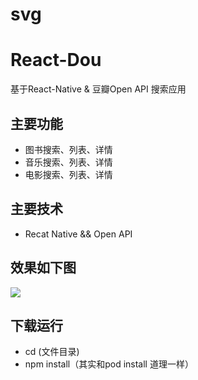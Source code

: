 # svg

# React-Dou
基于React-Native & 豆瓣Open API 搜索应用

##  主要功能

+ 图书搜索、列表、详情
+ 音乐搜索、列表、详情
+ 电影搜索、列表、详情

## 主要技术
+ Recat Native && Open API

## 效果如下图
![](ReactDou.gif)

## 下载运行
+ cd (文件目录)
+ npm install（其实和pod install 道理一样）
